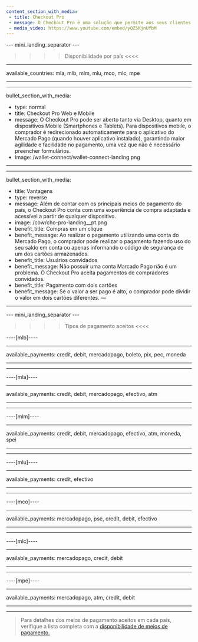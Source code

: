 ```yaml
---
content_section_with_media: 
 - title: Checkout Pro
 - message: O Checkout Pro é uma solução que permite aos seus clientes realizar compras por meio das páginas de pagamentos do Mercado Pago de forma segura, rápida e com a possibilidade de pagar com os principais meios de pagamento disponíveis atualmente.
 - media_video: https://www.youtube.com/embed/yQZ5KjnUfbM
---
```


--- mini_landing_separator ---

>>>> Disponibilidade por país <<<<
---
available_countries: mla, mlb, mlm, mlu, mco, mlc, mpe

---

---
bullet_section_with_media: 
 - type: normal
 - title: Checkout Pro Web e Mobile
 - message: O Checkout Pro pode ser aberto tanto via Desktop, quanto em dispositivos Mobile (Smartphones e Tablets). Para dispositivos mobile, o comprador é redirecionado automaticamente para o aplicativo do Mercado Pago (quando houver aplicativo instalado), garantindo maior agilidade e facilidade no pagamento, uma vez que não é necessário preencher formulários.
 - image: /wallet-connect/wallet-connect-landing.png
---

---
bullet_section_with_media: 
 - title: Vantagens
 - type: reverse
 - message: Além de contar com os principais meios de pagamento do país, o Checkout Pro conta com uma experiência de compra adaptada e acessível a partir de qualquer dispositivo.
 - image: /cow/cho-pro-landing__pt.png
 - benefit_title: Compras em um clique
 - benefit_message: Ao realizar o pagamento utilizando uma conta do Mercado Pago, o comprador pode realizar o pagamento fazendo uso do seu saldo em conta ou apenas informando o código de segurança de um dos cartões armazenados.
 - benefit_title: Usuários convidados
 - benefit_message: Não possuir uma conta Marcado Pago não é um problema. O Checkout Pro aceita pagamentos de compradores convidados.
 - benefit_title: Pagamento com dois cartões
 - benefit_message: Se o valor a ser pago é alto, o comprador pode dividir o valor em dois cartões diferentes. 
—
---

--- mini_landing_separator ---


>>>> Tipos de pagamento aceitos <<<<

----[mlb]----

---
available_payments: credit, debit, mercadopago, boleto, pix, pec, moneda

---
------------

----[mla]---- 

---
available_payments: credit, debit, mercadopago, efectivo, atm

----
------------

----[mlm]---- 

---
available_payments: credit, debit, mercadopago, efectivo, atm, moneda, spei

----
------------

----[mlu]---- 

---
available_payments: credit, efectivo

----
------------

----[mco]---- 

---
available_payments: mercadopago, pse, credit, debit, efectivo

----
------------

----[mlc]---- 

---
available_payments: mercadopago, credit, debit

----
------------

----[mpe]---- 

---
available_payments: mercadopago, atm, credit, debit

----
------------

> Para detalhes dos meios de pagamento aceitos em cada país, verifique a lista completa com a [disponibilidade de meios de pagamento.](/developers/pt/docs/sales-processing/payment-methods)
